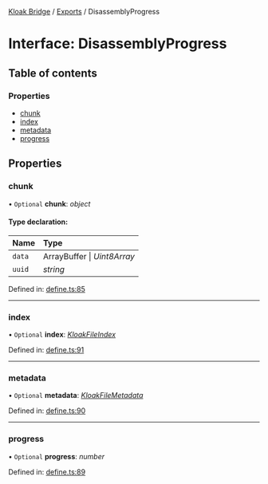 [Kloak Bridge](../README.md) / [Exports](../modules.md) / DisassemblyProgress

# Interface: DisassemblyProgress

## Table of contents

### Properties

- [chunk](disassemblyprogress.md#chunk)
- [index](disassemblyprogress.md#index)
- [metadata](disassemblyprogress.md#metadata)
- [progress](disassemblyprogress.md#progress)

## Properties

### chunk

• `Optional` **chunk**: *object*

#### Type declaration:

Name | Type |
:------ | :------ |
`data` | ArrayBuffer \| *Uint8Array* |
`uuid` | *string* |

Defined in: [define.ts:85](https://github.com/CoNET-project/kloak-bridge/blob/89f6f20/src/define.ts#L85)

___

### index

• `Optional` **index**: [*KloakFileIndex*](kloakfileindex.md)

Defined in: [define.ts:91](https://github.com/CoNET-project/kloak-bridge/blob/89f6f20/src/define.ts#L91)

___

### metadata

• `Optional` **metadata**: [*KloakFileMetadata*](kloakfilemetadata.md)

Defined in: [define.ts:90](https://github.com/CoNET-project/kloak-bridge/blob/89f6f20/src/define.ts#L90)

___

### progress

• `Optional` **progress**: *number*

Defined in: [define.ts:89](https://github.com/CoNET-project/kloak-bridge/blob/89f6f20/src/define.ts#L89)
